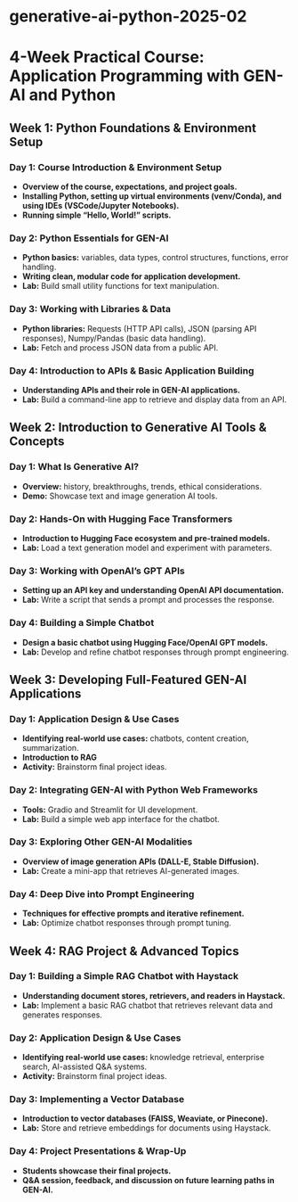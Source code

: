 # generative-ai-python-2025-02
# 4-Week Practical Course: Application Programming with GEN-AI and Python

## Week 1: Python Foundations & Environment Setup

### Day 1: Course Introduction & Environment Setup
- **Overview of the course, expectations, and project goals.**
- **Installing Python, setting up virtual environments (venv/Conda), and using IDEs (VSCode/Jupyter Notebooks).**
- **Running simple “Hello, World!” scripts.**

### Day 2: Python Essentials for GEN-AI
- **Python basics:** variables, data types, control structures, functions, error handling.
- **Writing clean, modular code for application development.**
- **Lab:** Build small utility functions for text manipulation.

### Day 3: Working with Libraries & Data
- **Python libraries:** Requests (HTTP API calls), JSON (parsing API responses), Numpy/Pandas (basic data handling).
- **Lab:** Fetch and process JSON data from a public API.

### Day 4: Introduction to APIs & Basic Application Building
- **Understanding APIs and their role in GEN-AI applications.**
- **Lab:** Build a command-line app to retrieve and display data from an API.

## Week 2: Introduction to Generative AI Tools & Concepts

### Day 1: What Is Generative AI?
- **Overview:** history, breakthroughs, trends, ethical considerations.
- **Demo:** Showcase text and image generation AI tools.

### Day 2: Hands-On with Hugging Face Transformers
- **Introduction to Hugging Face ecosystem and pre-trained models.**
- **Lab:** Load a text generation model and experiment with parameters.

### Day 3: Working with OpenAI’s GPT APIs
- **Setting up an API key and understanding OpenAI API documentation.**
- **Lab:** Write a script that sends a prompt and processes the response.

### Day 4: Building a Simple Chatbot
- **Design a basic chatbot using Hugging Face/OpenAI GPT models.**
- **Lab:** Develop and refine chatbot responses through prompt engineering.

## Week 3: Developing Full-Featured GEN-AI Applications

### Day 1: Application Design & Use Cases
- **Identifying real-world use cases:** chatbots, content creation, summarization.
- **Introduction to RAG**
- **Activity:** Brainstorm final project ideas.

### Day 2: Integrating GEN-AI with Python Web Frameworks
- **Tools:** Gradio and Streamlit for UI development.
- **Lab:** Build a simple web app interface for the chatbot.

### Day 3: Exploring Other GEN-AI Modalities
- **Overview of image generation APIs (DALL-E, Stable Diffusion).**
- **Lab:** Create a mini-app that retrieves AI-generated images.

### Day 4: Deep Dive into Prompt Engineering
- **Techniques for effective prompts and iterative refinement.**
- **Lab:** Optimize chatbot responses through prompt tuning.

## Week 4: RAG Project & Advanced Topics

### Day 1: Building a Simple RAG Chatbot with Haystack
- **Understanding document stores, retrievers, and readers in Haystack.**
- **Lab:** Implement a basic RAG chatbot that retrieves relevant data and generates responses.

### Day 2: Application Design & Use Cases
- **Identifying real-world use cases:** knowledge retrieval, enterprise search, AI-assisted Q&A systems.
- **Activity:** Brainstorm final project ideas.

### Day 3: Implementing a Vector Database
- **Introduction to vector databases (FAISS, Weaviate, or Pinecone).**
- **Lab:** Store and retrieve embeddings for documents using Haystack.

### Day 4: Project Presentations & Wrap-Up
- **Students showcase their final projects.**
- **Q&A session, feedback, and discussion on future learning paths in GEN-AI.**
